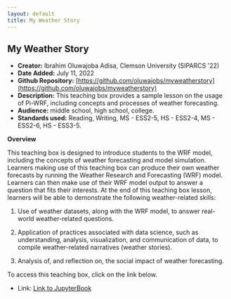 ```yaml
---
layout: default
title: My Weather Story
---
```


## My Weather Story

* **Creator:** Ibrahim Oluwajoba Adisa, Clemson University (SIPARCS '22)
*  **Date Added:** July 11, 2022
*  **Github Repository:** [https://github.com/oluwajobs/myweatherstory](https://github.com/oluwajobs/myweatherstory)
*  **Description:** This teaching box provides a sample lesson on the 
usage of Pi-WRF, including concepts and processes of weather forecasting.
*  **Audience:** middle school, high school, college.
*  **Standards used:** Reading, Writing, MS - ESS2-5, HS - ESS2-4, MS - ESS2-6, HS - ESS3-5.

**Overview**

This teaching box is designed to introduce students to the WRF model, 
including the concepts of weather forecasting and model simulation. 
Learners making use of this teaching box can produce their own weather 
forecasts by running the Weather Research and Forecasting (WRF) model. 
Learners can then make use of their WRF model output to answer a question 
that fits their interests. At the end of this teaching box lesson, 
learners will be able to demonstrate the following weather-related 
skills:

1.  Use of weather datasets, along with the WRF model, to answer 
real-world weather-related questions.

2.  Application of practices associated with data science, such as 
understanding, analysis, visualization, and communication of data, to 
compile weather-related narratives (weather stories).

3.  Analysis of, and reflection on, the social impact of weather 
forecasting.

To access this teaching box, click on the link below.

* Link: [Link to JupyterBook](https://oluwajobs.github.io/myweatherstory/)
